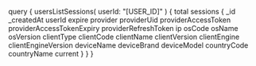 query {
    usersListSessions(
        userId: "[USER_ID]"
    ) {
        total
        sessions {
            _id
            _createdAt
            userId
            expire
            provider
            providerUid
            providerAccessToken
            providerAccessTokenExpiry
            providerRefreshToken
            ip
            osCode
            osName
            osVersion
            clientType
            clientCode
            clientName
            clientVersion
            clientEngine
            clientEngineVersion
            deviceName
            deviceBrand
            deviceModel
            countryCode
            countryName
            current
        }
    }
}
